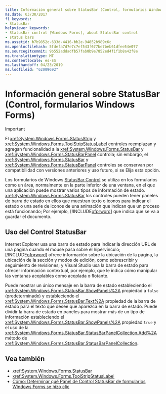 ```yaml
---
title: Información general sobre StatusBar (Control, formularios Windows Forms)
ms.date: 03/30/2017
f1_keywords:
- StatusBar
helpviewer_keywords:
- StatusBar control [Windows Forms], about StatusBar control
- status bars
ms.assetid: b7b9852c-633d-4416-bb2e-94852b989c6c
ms.openlocfilehash: 5fdefa7d7e7c7ef543f677be7beb61dfee54e077
ms.sourcegitcommit: 9b552addadfb57fab0b9e7852ed4f1f1b8a42f8e
ms.translationtype: MT
ms.contentlocale: es-ES
ms.lasthandoff: 04/23/2019
ms.locfileid: "62009692"
---
```

# <a name="statusbar-control-overview-windows-forms"></a>Información general sobre StatusBar (Control, formularios Windows Forms)
> [!IMPORTANT]
>  El <xref:System.Windows.Forms.StatusStrip> y <xref:System.Windows.Forms.ToolStripStatusLabel> controles reemplazan y agregan funcionalidad a la <xref:System.Windows.Forms.StatusBar> y <xref:System.Windows.Forms.StatusBarPanel> controla; sin embargo, el <xref:System.Windows.Forms.StatusBar> y <xref:System.Windows.Forms.StatusBarPanel> controles se conservan por compatibilidad con versiones anteriores y uso futuro, si se Elija esta opción.  
  
 Los formularios de Windows [StatusBar Control](statusbar-control-windows-forms.md) se utiliza en los formularios como un área, normalmente en la parte inferior de una ventana, en el que una aplicación puede mostrar varios tipos de información de estado. <xref:System.Windows.Forms.StatusBar> los controles pueden tener paneles de barra de estado en ellos que muestran texto o iconos para indicar el estado o una serie de iconos de una animación que indican que un proceso está funcionando; Por ejemplo, [!INCLUDE[ofprword](../../../../includes/ofprword-md.md)] que indica que se va a guardar el documento.  
  
## <a name="using-the-statusbar-control"></a>Uso del Control StatusBar  
 Internet Explorer usa una barra de estado para indicar la dirección URL de una página cuando el mouse pasa sobre el hipervínculo; [!INCLUDE[ofprword](../../../../includes/ofprword-md.md)] ofrece información sobre la ubicación de la página, la ubicación de la sección y modos de edición, como sobrescribir y seguimiento de revisiones; y Visual Studio usa la barra de estado para ofrecer información contextual, por ejemplo, que le indica cómo manipular las ventanas acoplables como acoplada o flotante.  
  
 Puede mostrar un único mensaje en la barra de estado estableciendo el <xref:System.Windows.Forms.StatusBar.ShowPanels%2A> propiedad a `false` (predeterminado) y estableciendo el <xref:System.Windows.Forms.StatusBar.Text%2A> propiedad de la barra de estado para el texto que desee que aparezca en la barra de estado. Puede dividir la barra de estado en paneles para mostrar más de un tipo de información estableciendo el <xref:System.Windows.Forms.StatusBar.ShowPanels%2A> propiedad `true` y el uso de la <xref:System.Windows.Forms.StatusBar.StatusBarPanelCollection.Add%2A> método de <xref:System.Windows.Forms.StatusBar.StatusBarPanelCollection>.  
  
## <a name="see-also"></a>Vea también

- <xref:System.Windows.Forms.StatusBar>
- <xref:System.Windows.Forms.ToolStripStatusLabel>
- [Cómo: Determinar qué Panel de Control StatusBar de formularios Windows Forms se hizo clic](determine-which-panel-wf-statusbar-control-was-clicked.md)
